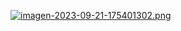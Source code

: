 [![imagen-2023-09-21-175401302.png](https://i.postimg.cc/rmcbsTsp/imagen-2023-09-21-175401302.png)](https://postimg.cc/2qcT9P4p)
